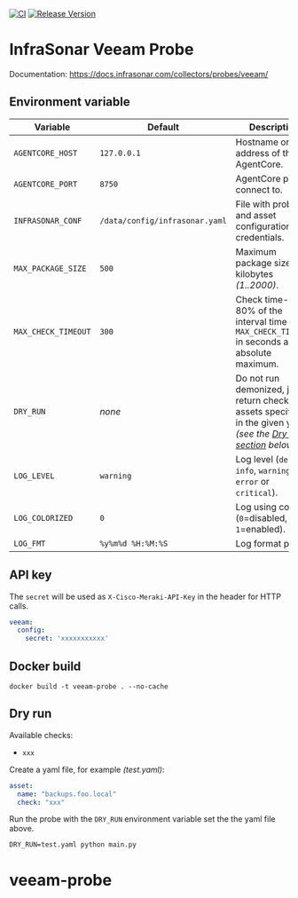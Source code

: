[![CI](https://github.com/infrasonar/veeam-probe/workflows/CI/badge.svg)](https://github.com/infrasonar/veeam-probe/actions)
[![Release Version](https://img.shields.io/github/release/infrasonar/veeam-probe)](https://github.com/infrasonar/veeam-probe/releases)

# InfraSonar Veeam Probe

Documentation: https://docs.infrasonar.com/collectors/probes/veeam/

## Environment variable

Variable            | Default                        | Description
------------------- | ------------------------------ | ------------
`AGENTCORE_HOST`    | `127.0.0.1`                    | Hostname or Ip address of the AgentCore.
`AGENTCORE_PORT`    | `8750`                         | AgentCore port to connect to.
`INFRASONAR_CONF`   | `/data/config/infrasonar.yaml` | File with probe and asset configuration like credentials.
`MAX_PACKAGE_SIZE`  | `500`                          | Maximum package size in kilobytes _(1..2000)_.
`MAX_CHECK_TIMEOUT` | `300`                          | Check time-out is 80% of the interval time with `MAX_CHECK_TIMEOUT` in seconds as absolute maximum.
`DRY_RUN`           | _none_                         | Do not run demonized, just return checks and assets specified in the given yaml _(see the [Dry run section](#dry-run) below)_.
`LOG_LEVEL`         | `warning`                      | Log level (`debug`, `info`, `warning`, `error` or `critical`).
`LOG_COLORIZED`     | `0`                            | Log using colors (`0`=disabled, `1`=enabled).
`LOG_FMT`           | `%y%m%d %H:%M:%S`              | Log format prefix.


## API key

The `secret` will be used as `X-Cisco-Meraki-API-Key` in the header for HTTP calls.

```yaml
veeam:
  config:
    secret: 'xxxxxxxxxxx'
```

## Docker build

```
docker build -t veeam-probe . --no-cache
```

## Dry run

Available checks:
- `xxx`

Create a yaml file, for example _(test.yaml)_:

```yaml
asset:
  name: "backups.foo.local"
  check: "xxx"
```

Run the probe with the `DRY_RUN` environment variable set the the yaml file above.

```
DRY_RUN=test.yaml python main.py
```
# veeam-probe
